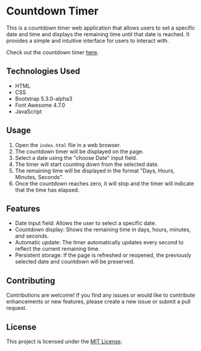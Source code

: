 # Countdown Timer

This is a countdown timer web application that allows users to set a specific date and time and displays the remaining time until that date is reached. It provides a simple and intuitive interface for users to interact with.

Check out the countdown timer [here](https://sadeq-yaqobi.github.io/simple-countDown-timer/).

## Technologies Used

- HTML
- CSS
- Bootstrap 5.3.0-alpha3
- Font Awesome 4.7.0
- JavaScript

## Usage

1. Open the `index.html` file in a web browser.
2. The countdown timer will be displayed on the page.
3. Select a date using the "choose Date" input field.
4. The timer will start counting down from the selected date.
5. The remaining time will be displayed in the format "Days, Hours, Minutes, Seconds".
6. Once the countdown reaches zero, it will stop and the timer will indicate that the time has elapsed.

## Features

- Date input field: Allows the user to select a specific date.
- Countdown display: Shows the remaining time in days, hours, minutes, and seconds.
- Automatic update: The timer automatically updates every second to reflect the current remaining time.
- Persistent storage: If the page is refreshed or reopened, the previously selected date and countdown will be preserved.


## Contributing

Contributions are welcome! If you find any issues or would like to contribute enhancements or new features, please create a new issue or submit a pull request.

## License

This project is licensed under the [MIT License](https://opensource.org/licenses/MIT).

